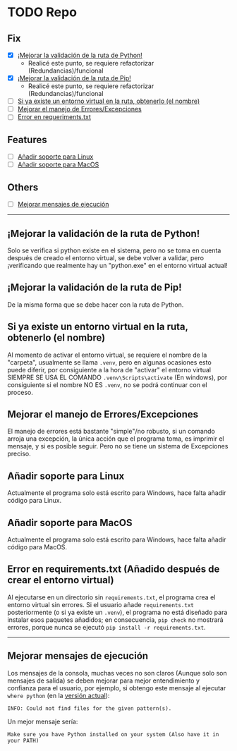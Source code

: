 # TODO Repo

## Fix

- [x] [¡Mejorar la validación de la ruta de Python!](#mejorar-la-validación-de-la-ruta-de-python)
  - Realicé este punto, se requiere refactorizar (Redundancias)/funcional
- [x] [¡Mejorar la validación de la ruta de Pip!](#mejorar-la-validación-de-la-ruta-de-pip)
  - Realicé este punto, se requiere refactorizar (Redundancias)/funcional
- [ ] [Si ya existe un entorno virtual en la ruta, obtenerlo (el nombre)](#si-ya-existe-un-entorno-virtual-en-la-ruta-obtenerlo-el-nombre)
- [ ] [Mejorar el manejo de Errores/Excepciones](#mejorar-el-manejo-de-erroresexcepciones)
- [ ] [Error en requeriments.txt](#error-en-requirementstxt-añadido-después-de-crear-el-entorno-virtual)

## Features

- [ ] [Añadir soporte para Linux](#añadir-soporte-para-linux)
- [ ] [Añadir soporte para MacOS](#añadir-soporte-para-macos)

## Others

- [ ] [Mejorar mensajes de ejecución]()

---

## ¡Mejorar la validación de la ruta de Python!

Solo se verifica si python existe en el sistema, pero no se toma en cuenta después de creado el entorno virtual, se debe volver a validar, pero ¡verificando que realmente hay un "python.exe" en el entorno virtual actual!

## ¡Mejorar la validación de la ruta de Pip!

De la misma forma que se debe hacer con la ruta de Python.

## Si ya existe un entorno virtual en la ruta, obtenerlo (el nombre)

Al momento de activar el entorno virtual, se requiere el nombre de la "carpeta", usualmente se llama `.venv`, pero en algunas ocasiones esto puede diferir, por consiguiente a la hora de "activar" el entorno virtual SIEMPRE SE USA EL COMANDO `.venv\Scripts\activate` (En windows), por consiguiente si el nombre NO ES `.venv`, no se podrá continuar con el proceso.

## Mejorar el manejo de Errores/Excepciones

El manejo de errores está bastante "simple"/no robusto, si un comando arroja una excepción, la única acción que el programa toma, es imprimir el mensaje, y si es posible seguir. Pero no se tiene un sistema de Excepciones preciso.

## Añadir soporte para Linux

Actualmente el programa solo está escrito para Windows, hace falta añadir código para Linux.

## Añadir soporte para MacOS

Actualmente el programa solo está escrito para Windows, hace falta añadir código para MacOS.

## Error en requirements.txt (Añadido después de crear el entorno virtual)

Al ejecutarse en un directorio sin `requirements.txt`, el programa crea el entorno virtual sin errores. Si el usuario añade `requirements.txt` posteriormente (o si ya existe un `.venv`), el programa no está diseñado para instalar esos paquetes añadidos; en consecuencia, `pip check` no mostrará errores, porque nunca se ejecutó `pip install -r requirements.txt`.

---

## Mejorar mensajes de ejecución

Los mensajes de la consola, muchas veces no son claros (Aunque solo son mensajes de salida) se deben mejorar para mejor entendimiento y confianza para el usuario, por ejemplo, si obtengo este mensaje al ejecutar `where python` (en la [versión actual](https://github.com/Dev2Forge/Init-Venv/tree/b65595a70c2ab699d66840ae6999c5977c4fe0f4)):

```shell
INFO: Could not find files for the given pattern(s).
```

Un mejor mensaje sería:

```shell
Make sure you have Python installed on your system (Also have it in your PATH)
```